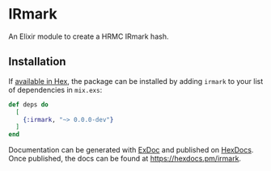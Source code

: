 # IRmark

An Elixir module to create a HRMC IRmark hash.

## Installation

If [available in Hex](https://hex.pm/docs/publish), the package can be installed
by adding `irmark` to your list of dependencies in `mix.exs`:

```elixir
def deps do
  [
    {:irmark, "~> 0.0.0-dev"}
  ]
end
```

Documentation can be generated with [ExDoc](https://github.com/elixir-lang/ex_doc)
and published on [HexDocs](https://hexdocs.pm). Once published, the docs can
be found at <https://hexdocs.pm/irmark>.

